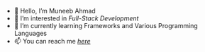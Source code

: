 - 👋 Hello, I’m Muneeb Ahmad
- 👀 I’m interested in _Full-Stack Development_
- 🌱 I’m currently learning Frameworks and Various Programming Languages
- 📫 You can reach me _[here](muneeb@post.com)_

      
<!---      
mneeb/mneeb is a ✨ special ✨ repository because its `README.md` (this file) appears on your GitHub profile.
You can click the Preview link to take a look at your changes.
--->
